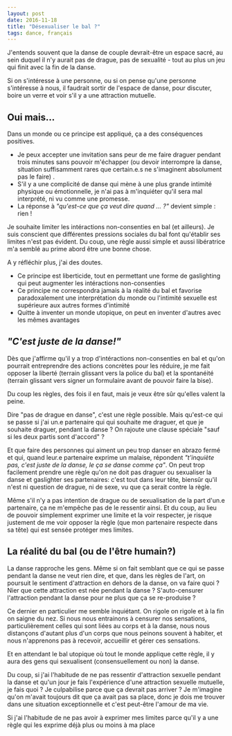 ```yaml
---
layout: post
date: 2016-11-18
title: "Désexualiser le bal ?"
tags: dance, français
---
```


J'entends souvent que la danse de couple devrait-être un espace sacré, au sein duquel il n'y aurait pas de drague, pas de sexualité - tout au plus un jeu qui finit avec la fin de la danse. 

Si on s'intéresse à une personne, ou si on pense qu'une personne s'intéresse à nous, il faudrait sortir de l'espace de danse, pour discuter, boire un verre et voir s'il y a une attraction mutuelle.

## Oui mais...

Dans un monde ou ce principe est appliqué, ça a des conséquences positives.

* Je peux accepter une invitation sans peur de me faire draguer pendant trois minutes sans pouvoir m'échapper (ou devoir interrompre la danse, situation suffisamment rares que certain.e.s ne s'imaginent absolument pas le faire) .
* S'il y a une complicité de danse qui mène à une plus grande intimité physique ou émotionnelle, je n'ai pas à m'inquiéter qu'il sera mal interprété, ni vu comme une promesse.
* La réponse à *"qu'est-ce que ça veut dire quand ... ?"* devient simple : rien !

Je souhaite limiter les intéractions non-consenties en bal (et ailleurs). Je suis conscient que différentes pressions sociales du bal font qu'établir ses limites n'est pas évident. Du coup, une règle aussi simple et aussi libératrice m'a semblé au prime abord être une bonne chose.

A y réfléchir plus, j'ai des doutes. 

* Ce principe est liberticide, tout en permettant une forme de gaslighting qui peut augmenter les intéractions non-consenties
* Ce principe ne correspondra jamais à la réalité du bal et favorise paradoxalement une interprétation du monde ou l'intimité sexuelle est supérieure aux autres formes d'intimité
* Quitte à inventer un monde utopique, on peut en inventer d'autres avec les mêmes avantages

## *"C'est juste de la danse!"*

Dès que j'affirme qu'il y a trop d'intéractions non-consenties en bal et qu'on pourrait entreprendre des actions concrètes pour les réduire, je me fait opposer la liberté (terrain glissant vers la police du bal) et la spontanéité (terrain glissant vers signer un formulaire avant de pouvoir faire la bise).

Du coup les règles, des fois il en faut, mais je veux être sûr qu'elles valent la peine.

Dire "pas de drague en danse", c'est une règle possible. Mais qu'est-ce qui se passe si j'ai un.e partenaire qui qui souhaite me draguer, et que je souhaite draguer, pendant la danse ? On rajoute une clause spéciale "sauf si les deux partis sont d'accord" ?

Et que faire des personnes qui aiment un peu trop danser en abrazo fermé et qui, quand leur.e partenaire exprime un malaise, répondent *"t'inquiète pas, c'est juste de la danse, le <nom de danse> ça se danse comme ça"*. On peut trop facilement prendre une règle qu'on ne doit pas draguer ou sexualiser la danse et gaslighter ses partenaires: c'est tout dans leur tête, biensûr qu'il n'est ni question de drague, ni de sexe, vu que ça serait contre la règle.

Même s'il n'y a pas intention de drague ou de sexualisation de la part d'un.e partenaire, ça ne m'empêche pas de le ressentir ainsi. Et du coup, au lieu de pouvoir simplement exprimer une limite et la voir respecter, je risque justement de me voir opposer la règle (que mon partenaire respecte dans sa tête) qui est sensée protéger mes limites.

## La réalité du bal (ou de l'être humain?)

La danse rapproche les gens. Même si on fait semblant que ce qui se passe pendant la danse ne veut rien dire, et que, dans les règles de l'art, on poursuit le sentiment d'attraction en dehors de la danse, on va faire quoi ? Nier que cette attraction est née pendant la danse ? S'auto-censurer l'attraction pendant la danse pour ne plus que ça se re-produise ?

Ce dernier en particulier me semble inquiétant. On rigole on rigole et à la fin on saigne du nez. Si nous nous entrainons à censurer nos sensations, particulièrement celles qui sont liées au corps et à la danse, nous nous distançons d'autant plus d'un corps que nous peinons souvent à habiter, et nous n'apprenons pas à recevoir, accueillir et gérer ces sensations.

Et en attendant le bal utopique où tout le monde applique cette règle, il y aura des gens qui sexualisent (consensuellement ou non) la danse. 

Du coup, si j'ai l'habitude de ne pas ressentir d'attraction sexuelle pendant la danse et qu'un jour je fais l'expérience d'une attraction sexuelle mutuelle, je fais quoi ? Je culpabilise parce que ça devrait pas arriver ? Je m'imagine qu'on m'avait toujours dit que ça avait pas sa place, donc je dois me trouver dans une situation exceptionnelle et c'est peut-être l'amour de ma vie.

Si j'ai l'habitude de ne pas avoir à exprimer mes limites parce qu'il y a une règle qui les exprime déjà plus ou moins à ma place